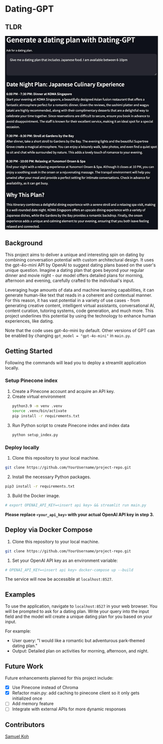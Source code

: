 # Dating-GPT

## TLDR

![](images/tldr.png)

## Background

This project aims to deliver a unique and interesting spin on dating by combining conversation potential with custom architectural design. It uses the gpt-4o-mini API by OpenAI to suggest dating plans based on the user's unique question. Imagine a dating plan that goes beyond your regular dinner and movie night - our model offers detailed plans for morning, afternoon and evening, carefully crafted to the individual's input.

Leveraging huge amounts of data and machine learning capabilities, it can generate human-like text that reads in a coherent and contextual manner. For this reason, it has vast potential in a variety of use cases - from generating creative content, intelligent virtual assistants, conversational AI, content curation, tutoring systems, code generation, and much more. This project underlines this potential by using the technology to enhance human experiences, like dating.

Note that the code uses gpt-4o-mini by default. Other versions of GPT can be enabled by changing ```gpt_model = "gpt-4o-mini"``` in ```main.py```.

## Getting Started

Following the commands will lead you to deploy a streamlit application locally.

### Setup Pinecone index

1. Create a Pinecone account and acquire an API key.
2. Create virtual environment
    ```bash
    python3.9 -m venv .venv
    source .venv/bin/activate
    pip install -r requirements.txt
    ```
3. Run Python script to create Pinecone index and index data
    ```bash
    python setup_index.py
    ```

### Deploy locally

1. Clone this repository to your local machine.

```bash
git clone https://github.com/YourUsername/project-repo.git
```

2. Install the necessary Python packages.

```bash
pip3 install -r requirements.txt
```

3. Build the Docker image.

```bash
# export OPENAI_API_KEY=<insert api key> && streamlit run main.py
```

**Please replace `<your_api_key>` with your actual OpenAI API key in step 3.**

## Deploy via Docker Compose

1. Clone this repository to your local machine.

```bash
git clone https://github.com/YourUsername/project-repo.git
```

1. Set your OpenAI API key as an environment variable:

```bash
# OPENAI_API_KEY=<insert api key> docker-compose up --build
```

The service will now be accessible at `localhost:8527`.

## Examples

To use the application, navigate to `localhost:8527` in your web browser. You will be prompted to ask for a dating plan. Write your query into the input field and the model will create a unique dating plan for you based on your input.

For example:

-   User query: "I would like a romantic but adventurous park-themed dating plan."
-   Output: Detailed plan on activities for morning, afternoon, and night.

## Future Work

Future enhancements planned for this project include:

-   [x] Use Pinecone instead of Chroma
-   [x] Refactor main.py: add caching to pinecone client so it only gets initialized once
-   [ ] Add memory feature
-   [ ] Integrate with external APIs for more dynamic responses

## Contributors

[Samuel Koh](mailto:samuelkohzk@gmail.com)
